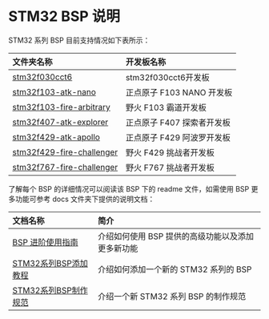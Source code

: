 ﻿# STM32 BSP 说明

STM32 系列 BSP 目前支持情况如下表所示：

| 文件夹名称                | 开发板名称                 |
|:------------------------- |:-------------------------- |
| [stm32f030cct6](stm32f030cct6/)        | stm32f030cct6开发板  |
| [stm32f103-atk-nano](stm32f103-atk-nano/)        | 正点原子 F103 NANO 开发板  |
| [stm32f103-fire-arbitrary](stm32f103-fire-arbitrary/)  | 野火 F103  霸道开发板      |
| [stm32f407-atk-explorer](stm32f407-atk-explorer/)    | 正点原子 F407 探索者开发板 |
| [stm32f429-atk-apollo](stm32f429-atk-apollo/)      | 正点原子 F429 阿波罗开发板 |
| [stm32f429-fire-challenger](stm32f429-fire-challenger/) | 野火 F429 挑战者开发板     |
| [stm32f767-fire-challenger](stm32f767-fire-challenger/) | 野火 F767 挑战者开发板     |

了解每个 BSP 的详细情况可以阅读该 BSP 下的 readme 文件，如需使用 BSP 更多功能可参考 docs 文件夹下提供的说明文档：

| 文档名称            | 简介                                              |
|:-------------------- |:------------------------------------------------- |
| [BSP 进阶使用指南](docs/BSP进阶使用指南.md)     | 介绍如何使用 BSP 提供的高级功能以及添加更多新功能 |
| [STM32系列BSP添加教程](docs/STM32系列BSP添加教程.md) | 介绍如何添加一个新的 STM32 系列的 BSP             |
| [STM32系列BSP制作规范](docs/STM32系列BSP制作规范.md) | 介绍一个新 STM32 系列 BSP 的制作规范              |

